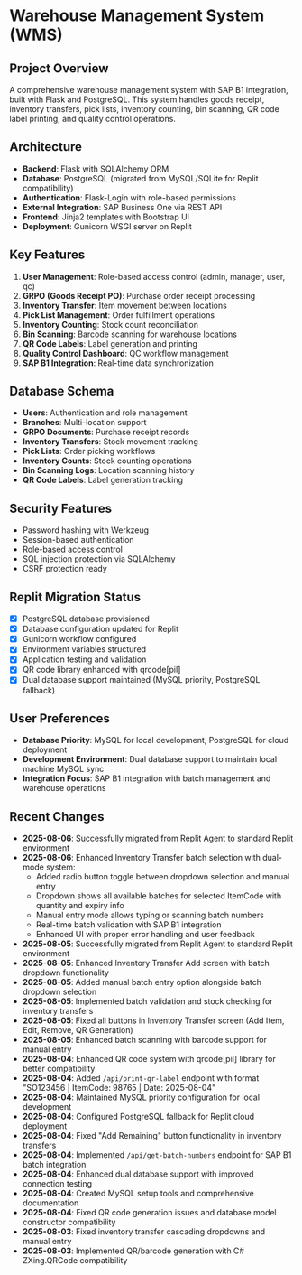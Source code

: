 # Warehouse Management System (WMS)

## Project Overview
A comprehensive warehouse management system with SAP B1 integration, built with Flask and PostgreSQL. This system handles goods receipt, inventory transfers, pick lists, inventory counting, bin scanning, QR code label printing, and quality control operations.

## Architecture
- **Backend**: Flask with SQLAlchemy ORM
- **Database**: PostgreSQL (migrated from MySQL/SQLite for Replit compatibility)
- **Authentication**: Flask-Login with role-based permissions
- **External Integration**: SAP Business One via REST API
- **Frontend**: Jinja2 templates with Bootstrap UI
- **Deployment**: Gunicorn WSGI server on Replit

## Key Features
1. **User Management**: Role-based access control (admin, manager, user, qc)
2. **GRPO (Goods Receipt PO)**: Purchase order receipt processing
3. **Inventory Transfer**: Item movement between locations
4. **Pick List Management**: Order fulfillment operations
5. **Inventory Counting**: Stock count reconciliation
6. **Bin Scanning**: Barcode scanning for warehouse locations
7. **QR Code Labels**: Label generation and printing
8. **Quality Control Dashboard**: QC workflow management
9. **SAP B1 Integration**: Real-time data synchronization

## Database Schema
- **Users**: Authentication and role management
- **Branches**: Multi-location support
- **GRPO Documents**: Purchase receipt records
- **Inventory Transfers**: Stock movement tracking
- **Pick Lists**: Order picking workflows
- **Inventory Counts**: Stock counting operations
- **Bin Scanning Logs**: Location scanning history
- **QR Code Labels**: Label generation tracking

## Security Features
- Password hashing with Werkzeug
- Session-based authentication
- Role-based access control
- SQL injection protection via SQLAlchemy
- CSRF protection ready

## Replit Migration Status
- [x] PostgreSQL database provisioned
- [x] Database configuration updated for Replit
- [x] Gunicorn workflow configured
- [x] Environment variables structured
- [x] Application testing and validation
- [x] QR code library enhanced with qrcode[pil]
- [x] Dual database support maintained (MySQL priority, PostgreSQL fallback)

## User Preferences
- **Database Priority**: MySQL for local development, PostgreSQL for cloud deployment
- **Development Environment**: Dual database support to maintain local machine MySQL sync
- **Integration Focus**: SAP B1 integration with batch management and warehouse operations

## Recent Changes
- **2025-08-06**: Successfully migrated from Replit Agent to standard Replit environment
- **2025-08-06**: Enhanced Inventory Transfer batch selection with dual-mode system:
  - Added radio button toggle between dropdown selection and manual entry
  - Dropdown shows all available batches for selected ItemCode with quantity and expiry info
  - Manual entry mode allows typing or scanning batch numbers
  - Real-time batch validation with SAP B1 integration
  - Enhanced UI with proper error handling and user feedback
- **2025-08-05**: Successfully migrated from Replit Agent to standard Replit environment
- **2025-08-05**: Enhanced Inventory Transfer Add screen with batch dropdown functionality
- **2025-08-05**: Added manual batch entry option alongside batch dropdown selection
- **2025-08-05**: Implemented batch validation and stock checking for inventory transfers
- **2025-08-05**: Fixed all buttons in Inventory Transfer screen (Add Item, Edit, Remove, QR Generation)
- **2025-08-05**: Enhanced batch scanning with barcode support for manual entry
- **2025-08-04**: Enhanced QR code system with qrcode[pil] library for better compatibility
- **2025-08-04**: Added `/api/print-qr-label` endpoint with format "SO123456 | ItemCode: 98765 | Date: 2025-08-04"
- **2025-08-04**: Maintained MySQL priority configuration for local development
- **2025-08-04**: Configured PostgreSQL fallback for Replit cloud deployment
- **2025-08-04**: Fixed "Add Remaining" button functionality in inventory transfers
- **2025-08-04**: Implemented `/api/get-batch-numbers` endpoint for SAP B1 batch integration
- **2025-08-04**: Enhanced dual database support with improved connection testing
- **2025-08-04**: Created MySQL setup tools and comprehensive documentation
- **2025-08-04**: Fixed QR code generation issues and database model constructor compatibility
- **2025-08-03**: Fixed inventory transfer cascading dropdowns and manual entry
- **2025-08-03**: Implemented QR/barcode generation with C# ZXing.QRCode compatibility